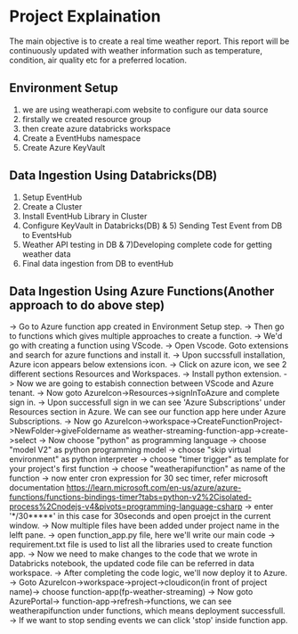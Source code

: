 # Project Explaination

The main objective is to create a real time weather report. This 
report will be continuously updated with weather information such
as temperature, condition, air quality etc for a preferred location.

## Environment Setup
1. we are using weatherapi.com website to configure our data source
2. firstally we created resource group
3. then create azure databricks workspace
4. Create a EventHubs namespace
5. Create Azure KeyVault

## Data Ingestion Using Databricks(DB)
1) Setup EventHub
2) Create a Cluster
3) Install EventHub Library in Cluster
4) Configure KeyVault in Databricks(DB) & 5) Sending Test Event from DB to EventsHub
6) Weather API testing in DB & 7)Developing complete code for getting weather data
8) Final data ingestion from DB to eventHub


## Data Ingestion Using Azure Functions(Another approach to do above step)
-> Go to Azure function app created in Environment Setup step.
-> Then go to functions which gives multiple approaches to create a function.
-> We'd go with creating a function using VScode.
-> Open Vscode. Goto extensions and search for azure functions and install it.
-> Upon succssfull installation, Azure icon appears below extensions icon.
-> Click on azure icon, we see 2 different sections Resources and Workspaces.
-> Install python extension.
-> Now we are going to estabish connection between VScode and Azure tenant.
-> Now goto AzureIcon->Resources->signInToAzure and complete sign in.
-> Upon successfull sign in we can see 'Azure Subscriptions' under Resources
   section in Azure. We can see our function app here under Azure Subscriptions.
-> Now go AzureIcon->workspace->CreateFunctionProject->NewFolder->giveFoldername
   as weather-streaming-function-app->create->select
-> Now choose "python" as programming language
-> choose "model V2" as python programming model
-> choose "skip virtual environment" as python interpreter
-> choose "timer trigger" as template for your project's first function
-> choose "weatherapifunction" as name of the function
-> now enter cron expression for 30 sec timer, refer microsoft documentation
   https://learn.microsoft.com/en-us/azure/azure-functions/functions-bindings-timer?tabs=python-v2%2Cisolated-process%2Cnodejs-v4&pivots=programming-language-csharp
-> enter '*/30*****' in this case for 30seconds and open proejct in the
   current window.
-> Now multiple files have been added under project name in the lelft pane.
-> open function_app.py file, here we'll write our main code
-> requirement.txt file is used to list all the libraries used to create function app.
-> Now we need to make changes to the code that we wrote in Databricks notebook,
   the updated code file can be referred in data workspace.
-> After completing the code logic, we'll now deploy it to Azure.
-> Goto AzureIcon->workspace->project->cloudicon(in front of project name)->
   choose function-app(fp-weather-streaming)
-> Now goto AzurePortal-> function-app->refresh->functions, we can see 
   weatherapifunction under functions, which means deployment successfull.
-> If we want to stop sending events we can click 'stop' inside function app.

